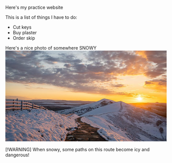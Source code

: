 Here's my practice website

This is a list of things I have to do:
- Cut keys
- Buy plaster
- Order skip

Here's a nice photo of somewhere SNOWY
![](UK_England_Peak-District_Derbyshire_800x450.jpg)

[!WARNING]
When snowy, some paths on this route become icy and dangerous!